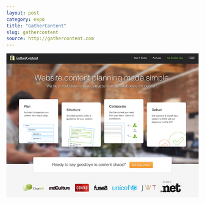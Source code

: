 ```yaml
---
layout: post
category: expo
title: "GatherContent"
slug: gathercontent
source: http://gathercontent.com
---
```


<img src="/screenshots/gathercontent.jpg">
